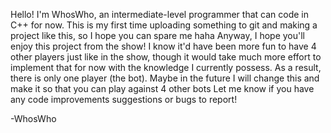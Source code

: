 Hello! 
I'm WhosWho, an intermediate-level programmer that can code in C++ for now.
This is my first time uploading something to git and making a project like this, so I hope you can spare me haha
Anyway, I hope you'll enjoy this project from the show! I know it'd have been more fun to have 4 other players just like in the show, though it would take much more effort to implement that for now with the knowledge I currently possess. 
As a result, there is only one player (the bot).
Maybe in the future I will change this and make it so that you can play against 4 other bots 
Let me know if you have any code improvements suggestions or bugs to report!

-WhosWho
